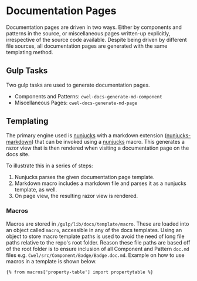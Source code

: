 # Documentation Pages

Documentation pages are driven in two ways. Either by components and patterns
in the source, or miscellaneous pages written-up explicitly, irrespective of
the source code available. Despite being driven by different file sources, all
documentation pages are generated with the same templating method.

## Gulp Tasks

Two gulp tasks are used to generate documentation pages.

- Components and Patterns: `cwel-docs-generate-md-component`
- Miscellaneous Pages: `cwel-docs-generate-md-page`

## Templating

The primary engine used is [nunjucks](https://mozilla.github.io/nunjucks/)
with a markdown extension
([nunjucks-markdown](https://www.npmjs.com/package/nunjucks-markdown)) that can
be invoked using a [nunjucks](https://mozilla.github.io/nunjucks/) macro. This
generates a razor view that is then rendered when visiting a documentation page
on the docs site.

To illustrate this in a series of steps:

1. Nunjucks parses the given documentation page template.
1. Markdown macro includes a markdown file and parses it as a nunjucks template,
as well.
1. On page view, the resulting razor view is rendered.

### Macros

Macros are stored in `/gulp/lib/docs/template/macro`. These are loaded into an
object called `macro`, accessible in any of the docs templates. Using an
object to store macro template paths is used to avoid the need of long
file paths relative to the repo's root folder. Reason these file paths are
based off of the root folder is to ensure inclusion of all Component and Pattern
`doc.md` files e.g. `Cwel/src/Component/Badge/Badge.doc.md`.
Example on how to use macros in a template is shown below.

``` html
{% from macros['property-table'] import propertytable %}
```
